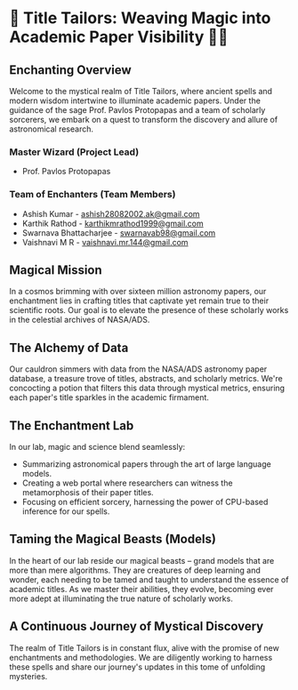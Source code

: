 # 🌌 Title Tailors: Weaving Magic into Academic Paper Visibility 📜✨

## Enchanting Overview
Welcome to the mystical realm of Title Tailors, where ancient spells and modern wisdom intertwine to illuminate academic papers. Under the guidance of the sage Prof. Pavlos Protopapas and a team of scholarly sorcerers, we embark on a quest to transform the discovery and allure of astronomical research.

### Master Wizard (Project Lead)
- Prof. Pavlos Protopapas

### Team of Enchanters (Team Members)
- Ashish Kumar - ashish28082002.ak@gmail.com
- Karthik Rathod - karthikmrathod1999@gmail.com
- Swarnava Bhattacharjee - swarnavab98@gmail.com
- Vaishnavi M R - vaishnavi.mr.144@gmail.com

## Magical Mission
In a cosmos brimming with over sixteen million astronomy papers, our enchantment lies in crafting titles that captivate yet remain true to their scientific roots. Our goal is to elevate the presence of these scholarly works in the celestial archives of NASA/ADS.

## The Alchemy of Data
Our cauldron simmers with data from the NASA/ADS astronomy paper database, a treasure trove of titles, abstracts, and scholarly metrics. We're concocting a potion that filters this data through mystical metrics, ensuring each paper's title sparkles in the academic firmament.

## The Enchantment Lab
In our lab, magic and science blend seamlessly:
- Summarizing astronomical papers through the art of large language models.
- Creating a web portal where researchers can witness the metamorphosis of their paper titles.
- Focusing on efficient sorcery, harnessing the power of CPU-based inference for our spells.

## Taming the Magical Beasts (Models)
In the heart of our lab reside our magical beasts – grand models that are more than mere algorithms. They are creatures of deep learning and wonder, each needing to be tamed and taught to understand the essence of academic titles. As we master their abilities, they evolve, becoming ever more adept at illuminating the true nature of scholarly works.

## A Continuous Journey of Mystical Discovery
The realm of Title Tailors is in constant flux, alive with the promise of new enchantments and methodologies. We are diligently working to harness these spells and share our journey's updates in this tome of unfolding mysteries.

